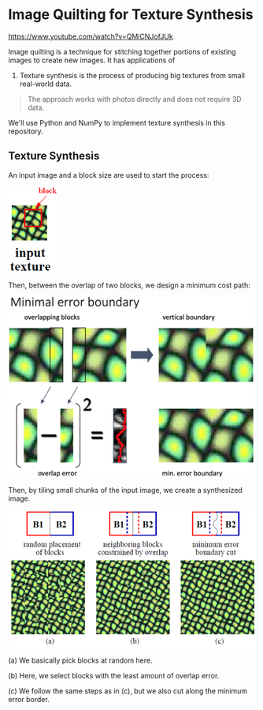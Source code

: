 # Image Quilting for Texture Synthesis 



https://www.youtube.com/watch?v=QMiCNJofJUk

Image quilting is a technique for stitching together portions of existing images to create new images.
It has applications of 

1) Texture synthesis is the process of producing big textures from small real-world data.


>The approach works with photos directly and does not require 3D data.

We'll use Python and NumPy to implement texture synthesis in this repository.

## Texture Synthesis

An input image and a block size are used to start the process:

![input block](input.png)

Then, between the overlap of two blocks, we design a minimum cost path:

<img src="slide.png" width=500 />

Then, by tiling small chunks of the input image, we create a synthesized image.

![build](build.png)

(a) We basically pick blocks at random here.

(b) Here, we select blocks with the least amount of overlap error.

(c) We follow the same steps as in (c), but we also cut along the minimum error border.


